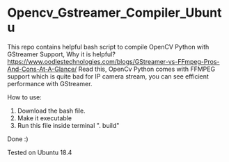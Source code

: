 # Opencv_Gstreamer_Compiler_Ubuntu
This repo contains helpful bash script to compile OpenCV Python with GStreamer Support, 
Why it is helpful?
https://www.oodlestechnologies.com/blogs/GStreamer-vs-FFmpeg-Pros-And-Cons-At-A-Glance/
Read this, OpenCv Python comes with FFMPEG support which is quite bad for IP camera stream, you can see efficient performance with GStreamer.

How to use:
1. Download the bash file.
2. Make it executable 
3. Run this file inside terminal ". build"

Done :)


Tested on Ubuntu 18.4
